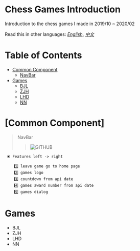 
# Chess Games Introduction
Introduction to the chess games I made in 2019/10 ~ 2020/02

Read this in other languages: *[English](https://github.com/curtis567/FFUN_audio/blob/master/README.md)*, *[中文](https://github.com/curtis567/FFUN_audio/blob/master/README.zh-tw.md)*

# Table of Contents
  * [Common Component](#common-component)
    * [NavBar](>navbar)
  * [Games](#games)
    * [BJL](*bjl)
    * [ZJH](*zjh)
    * [LHD](*lhd)
    * [NN](*nn)

# [Common Component]
  > NavBar
  >> ![GITHUB]( https://github.com/curtis567/FFUN_audio/blob/master/Image/Navbar.png "NavBar")
```
 ⦿ Features left -> right
 
    1️⃣ leave game go to home page                       
    2️⃣ games logo                                       
    3️⃣ countdown from api date                          
    4️⃣ games award number from api date                 
    5️⃣ games dialog
```
# Games
* BJL
* ZJH
* LHD
* NN
